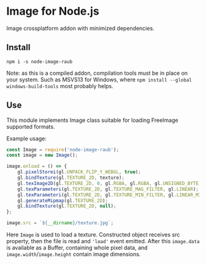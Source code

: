 # Image for Node.js

Image crossplatform addon with minimized dependencies.


## Install

```
npm i -s node-image-raub
```

Note: as this is a compiled addon, compilation tools must be in place on your system.
Such as MSVS13 for Windows, where `npm install --global windows-build-tools` most probably helps.


## Use

This module implements Image class suitable for loading FreeImage supported formats.

Example usage:

```js
const Image = require('node-image-raub');
const image = new Image();

image.onload = () => {
	gl.pixelStorei(gl.UNPACK_FLIP_Y_WEBGL, true);
	gl.bindTexture(gl.TEXTURE_2D, texture);
	gl.texImage2D(gl.TEXTURE_2D, 0, gl.RGBA, gl.RGBA, gl.UNSIGNED_BYTE, image);
	gl.texParameteri(gl.TEXTURE_2D, gl.TEXTURE_MAG_FILTER, gl.LINEAR);
	gl.texParameteri(gl.TEXTURE_2D, gl.TEXTURE_MIN_FILTER, gl.LINEAR_MIPMAP_NEAREST);
	gl.generateMipmap(gl.TEXTURE_2D);
	gl.bindTexture(gl.TEXTURE_2D, null);
};

image.src = `${__dirname}/texture.jpg`;
```

Here `Image` is used to load a texture. Constructed object receives src property,
then the file is read and `'load'` event emitted. After this `image.data` is
available as a Buffer, containing whole pixel data, and `image.width`/`image.height`
contain image dimensions.
